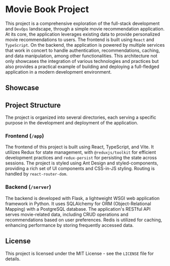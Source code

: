 # Movie Book Project

This project is a comprehensive exploration of the full-stack development and `DevOps` landscape, through a simple movie recommendation application. At its core, the application leverages existing data to provide personalized movie recommendations to users. The frontend is built using `React` and `TypeScript`. On the backend, the application is powered by multiple services that work in concert to handle authentication, recommendations, caching, and data manipulation, among other functionalities. This architecture not only showcases the integration of various technologies and practices but also provides a practical example of building and deploying a full-fledged application in a modern development environment.

## Showcase



## Project Structure

The project is organized into several directories, each serving a specific purpose in the development and deployment of the application.

### Frontend (`/app`)

The frontend of this project is built using React, TypeScript, and Vite. It utilizes Redux for state management, with `@reduxjs/toolkit` for efficient development practices and `redux-persist` for persisting the state across sessions. The project is styled using Ant Design and styled-components, providing a rich set of UI components and CSS-in-JS styling. Routing is handled by `react-router-dom`.

### Backend (`/server`)

The backend is developed with Flask, a lightweight WSGI web application framework in Python. It uses SQLAlchemy for ORM (Object-Relational Mapping) with a PostgreSQL database. The application's RESTful API serves movie-related data, including CRUD operations and recommendations based on user preferences. Redis is utilized for caching, enhancing performance by storing frequently accessed data.

## License

This project is licensed under the MIT License - see the `LICENSE` file for details.
